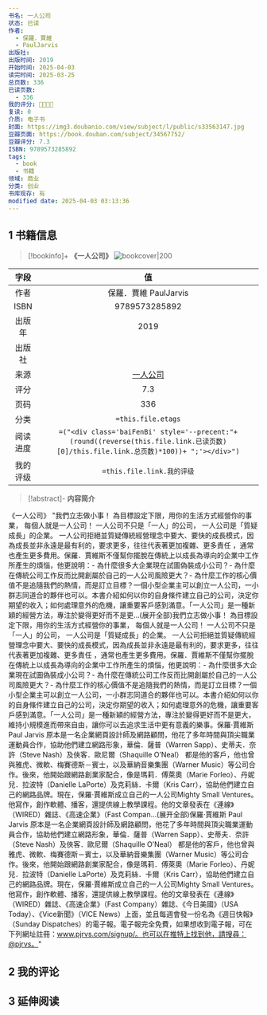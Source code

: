 ```yaml
---
书名: 一人公司
状态: 已读
作者:
  - 保羅．賈維
  - PaulJarvis
出版社: 
出版时间: 2019
开始时间: 2025-04-03
读完时间: 2025-03-25
总页数: 336
已读页数:
  - 336
我的评分: 🌟🌟🌟🌟
复读: 0
介质: 电子书
封面: https://img3.doubanio.com/view/subject/l/public/s33563147.jpg
豆瓣页面: https://book.douban.com/subject/34567752/
豆瓣评分: 7.3
ISBN: 9789573285892
tags:
  - book
  - 书籍
领域: 商业
分类: 创业
书库现存: 有
modified date: 2025-04-03 03:13:36
---
```

## 1 书籍信息

> [!bookinfo]+ **《一人公司》**
> ![bookcover|200](https://img3.doubanio.com/view/subject/l/public/s33563147.jpg)
>
|  字段  |                                                               值                                                                |
| :--: | :----------------------------------------------------------------------------------------------------------------------------: |
|  作者  |   保羅．賈維    PaulJarvis                                                           |
| ISBN |                                                            9789573285892                                                            |
| 出版年  |                                                       2019                                                        |
| 出版社  |                                                                                                                   |
|  来源  |                                                      [一人公司](https://book.douban.com/subject/34567752/)                                                      |
|  评分  |                                                           7.3                                                            |
|  页码  |                                                         336                                                          |
|  分类  |                                                       `=this.file.etags`                                                       |
| 阅读进度 | `=("<div class='baiFenBi' style='--precent:"+ (round((reverse(this.file.link.已读页数)[0]/this.file.link.总页数)*100))+ ";'></div>")` |
| 我的评级 |                                                     `=this.file.link.我的评级`                                                     |

> [!abstract]- **内容简介**
>
《一人公司》
"我們立志做小事！ 為目標設定下限，用你的生活方式經營你的事業， 每個人就是一人公司！ 一人公司不只是「一人」的公司， 一人公司是「質疑成長」的企業。 一人公司拒絕並質疑傳統經營理念中要大、要快的成長模式，因為成長並非永遠是最有利的，要求更多，往往代表著更加複雜、更多責任 ，通常也產生更多費用。保羅．賈維斯不僅幫你擺脫在傳統上以成長為導向的企業中工作所產生的煩惱，他更說明：- 為什麼很多大企業現在試圖偽裝成小公司？- 為什麼在傳統公司工作反而比開創屬於自己的一人公司風險更大？- 為什麼工作的核心價值不是追隨我們的熱情，而是訂立目標？一個小型企業主可以創立一人公司，一小群志同道合的夥伴也可以。本書介紹如何以你的自身條件建立自己的公司，決定你期望的收入；如何處理意外的危機，讓重要客戶感到滿意。「一人公司」是一種新穎的經營方法，專注於變得更好而不是更...(展开全部)我們立志做小事！ 為目標設定下限，用你的生活方式經營你的事業， 每個人就是一人公司！ 一人公司不只是「一人」的公司， 一人公司是「質疑成長」的企業。 一人公司拒絕並質疑傳統經營理念中要大、要快的成長模式，因為成長並非永遠是最有利的，要求更多，往往代表著更加複雜、更多責任 ，通常也產生更多費用。保羅．賈維斯不僅幫你擺脫在傳統上以成長為導向的企業中工作所產生的煩惱，他更說明：- 為什麼很多大企業現在試圖偽裝成小公司？- 為什麼在傳統公司工作反而比開創屬於自己的一人公司風險更大？- 為什麼工作的核心價值不是追隨我們的熱情，而是訂立目標？一個小型企業主可以創立一人公司，一小群志同道合的夥伴也可以。本書介紹如何以你的自身條件建立自己的公司，決定你期望的收入；如何處理意外的危機，讓重要客戶感到滿意。「一人公司」是一種新穎的經營方法，專注於變得更好而不是更大，維持小規模進而帶來自由，讓你可以去追求生活中更有意義的樂事。保羅·賈維斯 Paul Jarvis 原本是一名企業網頁設計師及網路顧問，他花了多年時間與頂尖職業運動員合作，協助他們建立網路形象，華倫．薩普（Warren Sapp）、史蒂夫．奈許（Steve Nash）及俠客．歐尼爾（Shaquille O’Neal） 都是他的客戶，他也曾與雅虎、微軟、梅賽德斯－賓士，以及華納音樂集團（Warner Music）等公司合作。後來，他開始跟網路創業家配合，像是瑪莉．傅萊奧（Marie Forleo）、丹妮兒．拉波特（Danielle LaPorte）及克莉絲．卡爾（Kris Carr），協助他們建立自己的網路品牌。現在，保羅·賈維斯成立自己的一人公司Mighty Small Ventures。他寫作，創作軟體、播客，還提供線上教學課程。他的文章發表在《連線》（WIRED）雜誌、《高速企業》（Fast Compan...(展开全部)保羅·賈維斯 Paul Jarvis 原本是一名企業網頁設計師及網路顧問，他花了多年時間與頂尖職業運動員合作，協助他們建立網路形象，華倫．薩普（Warren Sapp）、史蒂夫．奈許（Steve Nash）及俠客．歐尼爾（Shaquille O’Neal） 都是他的客戶，他也曾與雅虎、微軟、梅賽德斯－賓士，以及華納音樂集團（Warner Music）等公司合作。後來，他開始跟網路創業家配合，像是瑪莉．傅萊奧（Marie Forleo）、丹妮兒．拉波特（Danielle LaPorte）及克莉絲．卡爾（Kris Carr），協助他們建立自己的網路品牌。現在，保羅·賈維斯成立自己的一人公司Mighty Small Ventures。他寫作，創作軟體、播客，還提供線上教學課程。他的文章發表在《連線》（WIRED）雜誌、《高速企業》（Fast Company）雜誌、《今日美國》（USA Today）、《Vice新聞》（VICE News）上面，並且每週會發一份名為《週日快報》（Sunday Dispatches）的電子報。電子報完全免費，如果想收到電子報，可在下列網址註冊：www.pjrvs.com/signup/。也可以在推特上找到他，請搜尋：@pjrvs。"


## 2 我的评论

## 3 延伸阅读

